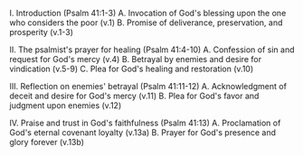 I. Introduction (Psalm 41:1-3)
   A. Invocation of God's blessing upon the one who considers the poor (v.1)
   B. Promise of deliverance, preservation, and prosperity (v.1-3)

II. The psalmist's prayer for healing (Psalm 41:4-10)
    A. Confession of sin and request for God's mercy (v.4)
    B. Betrayal by enemies and desire for vindication (v.5-9)
    C. Plea for God's healing and restoration (v.10)

III. Reflection on enemies' betrayal (Psalm 41:11-12)
    A. Acknowledgment of deceit and desire for God's mercy (v.11)
    B. Plea for God's favor and judgment upon enemies (v.12)

IV. Praise and trust in God's faithfulness (Psalm 41:13)
    A. Proclamation of God's eternal covenant loyalty (v.13a)
    B. Prayer for God's presence and glory forever (v.13b)